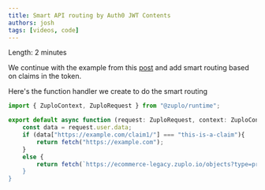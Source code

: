 ```yaml
---
title: Smart API routing by Auth0 JWT Contents
authors: josh
tags: [videos, code]
---
```


<YouTubeVideo url="https://www.youtube-nocookie.com/embed/XS-BMeGQPn8" />

Length: 2 minutes

We continue with the example from this [post](2022-03-16-jwt-authentication-with-auth0/index.md) and add smart routing based on claims in the token.

Here's the function handler we create to do the smart routing

```ts
import { ZuploContext, ZuploRequest } from "@zuplo/runtime";

export default async function (request: ZuploRequest, context: ZuploContext) {
    const data = request.user.data;
    if (data["https://example.com/claim1/"] === "this-is-a-claim"){
        return fetch("https://example.com");
    }
    else {
        return fetch(`https://ecommerce-legacy.zuplo.io/objects?type=products&id=${request.params.productId});
    }
}
```
